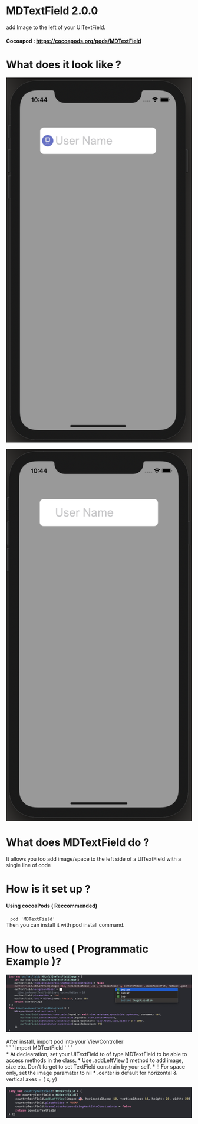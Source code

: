 # MDTextField 2.0.0
 add Image to the left of your UITextField.
 #### Cocoapod : https://cocoapods.org/pods/MDTextField

# What does it look like ? 
<p>
<img  src="assets/MDTextFieldLeftViewImage.jpeg">
</p>
<p>
<img  src="assets/space.jpeg">
</p>

# What does MDTextField do ?
It allows you too add image/space to the left side of a UITextField with a single  line of code

# How is it set up ?
#### Using cocoaPods ( Reccommended)
` ` ` pod 'MDTextField' 
` ` ` <br />
Then you can install it with pod install command.

# How to used ( Programmatic Example )?
<p>
<img  src="assets/mdtextfielduseageone.jpeg">
</p>
After install, import pod into your ViewController <br />
` ` ` import MDTextField
` ` ` 
<br />
* At declearation, set  your UITextField to of type MDTextField to be able to access methods in the class. 
* Use  .addLeftView() method to add image,  size etc.  Don't forget to set TextField constrain by your self. 
* ‼️ For space only, set the image paramater to nil
* .center is default for horizontal & vertical axes = ( x, y)
<p>
<img  src="assets/programmaticUse.jpeg">
</p>





